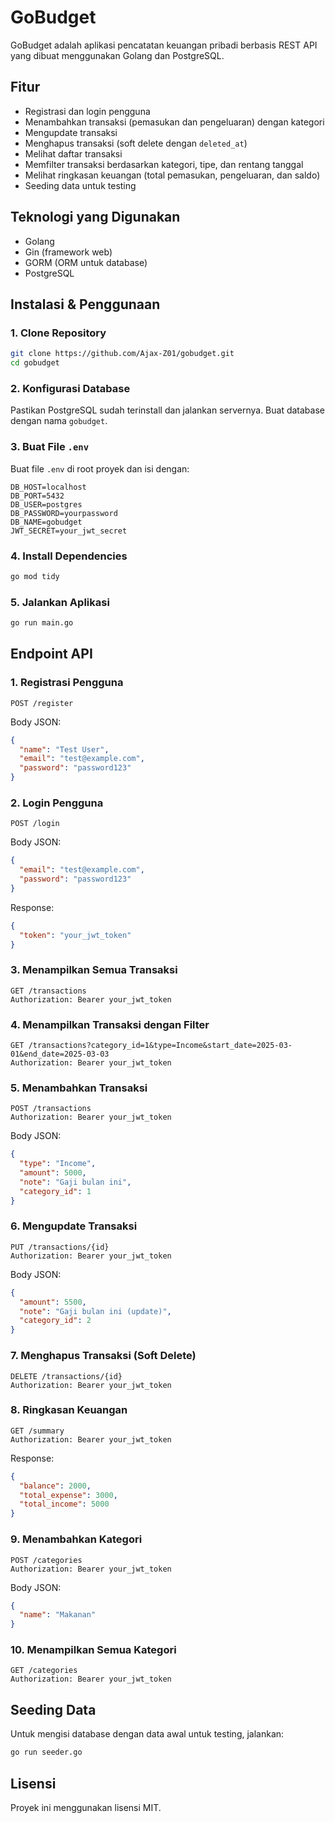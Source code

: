 # GoBudget

GoBudget adalah aplikasi pencatatan keuangan pribadi berbasis REST API yang dibuat menggunakan Golang dan PostgreSQL.

## Fitur
- Registrasi dan login pengguna
- Menambahkan transaksi (pemasukan dan pengeluaran) dengan kategori
- Mengupdate transaksi
- Menghapus transaksi (soft delete dengan `deleted_at`)
- Melihat daftar transaksi
- Memfilter transaksi berdasarkan kategori, tipe, dan rentang tanggal
- Melihat ringkasan keuangan (total pemasukan, pengeluaran, dan saldo)
- Seeding data untuk testing

## Teknologi yang Digunakan
- Golang
- Gin (framework web)
- GORM (ORM untuk database)
- PostgreSQL

## Instalasi & Penggunaan
### 1. Clone Repository
```sh
git clone https://github.com/Ajax-Z01/gobudget.git
cd gobudget
```

### 2. Konfigurasi Database
Pastikan PostgreSQL sudah terinstall dan jalankan servernya. Buat database dengan nama `gobudget`.

### 3. Buat File `.env`
Buat file `.env` di root proyek dan isi dengan:
```env
DB_HOST=localhost
DB_PORT=5432
DB_USER=postgres
DB_PASSWORD=yourpassword
DB_NAME=gobudget
JWT_SECRET=your_jwt_secret
```

### 4. Install Dependencies
```sh
go mod tidy
```

### 5. Jalankan Aplikasi
```sh
go run main.go
```

## Endpoint API
### 1. Registrasi Pengguna
```http
POST /register
```
Body JSON:
```json
{
  "name": "Test User",
  "email": "test@example.com",
  "password": "password123"
}
```

### 2. Login Pengguna
```http
POST /login
```
Body JSON:
```json
{
  "email": "test@example.com",
  "password": "password123"
}
```
Response:
```json
{
  "token": "your_jwt_token"
}
```

### 3. Menampilkan Semua Transaksi
```http
GET /transactions
Authorization: Bearer your_jwt_token
```

### 4. Menampilkan Transaksi dengan Filter
```http
GET /transactions?category_id=1&type=Income&start_date=2025-03-01&end_date=2025-03-03
Authorization: Bearer your_jwt_token
```

### 5. Menambahkan Transaksi
```http
POST /transactions
Authorization: Bearer your_jwt_token
```
Body JSON:
```json
{
  "type": "Income",
  "amount": 5000,
  "note": "Gaji bulan ini",
  "category_id": 1
}
```

### 6. Mengupdate Transaksi
```http
PUT /transactions/{id}
Authorization: Bearer your_jwt_token
```
Body JSON:
```json
{
  "amount": 5500,
  "note": "Gaji bulan ini (update)",
  "category_id": 2
}
```

### 7. Menghapus Transaksi (Soft Delete)
```http
DELETE /transactions/{id}
Authorization: Bearer your_jwt_token
```

### 8. Ringkasan Keuangan
```http
GET /summary
Authorization: Bearer your_jwt_token
```
Response:
```json
{
  "balance": 2000,
  "total_expense": 3000,
  "total_income": 5000
}
```

### 9. Menambahkan Kategori
```http
POST /categories
Authorization: Bearer your_jwt_token
```
Body JSON:
```json
{
  "name": "Makanan"
}
```

### 10. Menampilkan Semua Kategori
```http
GET /categories
Authorization: Bearer your_jwt_token
```

## Seeding Data
Untuk mengisi database dengan data awal untuk testing, jalankan:
```sh
go run seeder.go
```

## Lisensi
Proyek ini menggunakan lisensi MIT.

